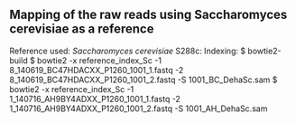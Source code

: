 ## Mapping of the raw reads using Saccharomyces cerevisiae as a reference

Reference used:
*Saccharomyces cerevisiae* S288c:
Indexing:
	$ bowtie2-build 
	$ bowtie2 -x reference_index_Sc -1 8_140619_BC47HDACXX_P1260_1001_1.fastq -2 8_140619_BC47HDACXX_P1260_1001_2.fastq -S 1001_BC_DehaSc.sam
	$ bowtie2 -x reference_index_Sc -1 1_140716_AH9BY4ADXX_P1260_1001_1.fastq -2 1_140716_AH9BY4ADXX_P1260_1001_2.fastq -S 1001_AH_DehaSc.sam
